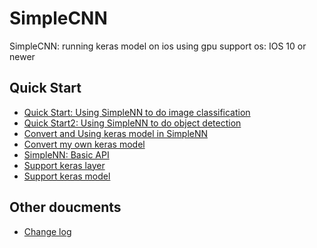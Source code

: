 # SimpleCNN
 SimpleCNN: running keras model on ios using gpu
 support os: IOS 10 or newer

## Quick Start
- [Quick Start: Using SimpleNN to do image classification](./image_classification.markdown)
- [Quick Start2: Using SimpleNN to do object detection](./object_detection.markdown)
- [Convert and Using keras model in SimpleNN](./convert_keras_model.markdown)
- [Convert my own keras model](./convert_my_model.markdown)
- [SimpleNN: Basic API](./basic_api.markdown)
- [Support keras layer](./layer_list.markdown)
- [Support keras model](./model_list.markdown)


## Other doucments
- [Change log](./change_log.markdown)